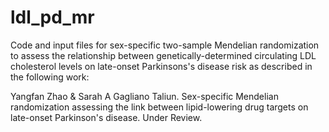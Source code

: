 # ldl_pd_mr

Code and input files for sex-specific two-sample Mendelian randomization to assess the relationship between genetically-determined circulating LDL cholesterol levels on late-onset Parkinsons's disease risk as described in the following work: 

Yangfan Zhao & Sarah A Gagliano Taliun. Sex-specific Mendelian randomization assessing the link between lipid-lowering drug targets on late-onset Parkinson's disease. Under Review.

